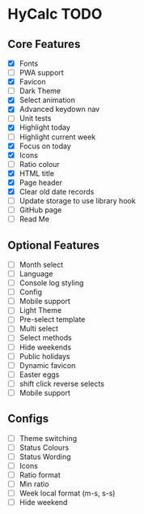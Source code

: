 # HyCalc TODO

## Core Features

 - [x] Fonts
 - [ ] PWA support
 - [x] Favicon
 - [ ] Dark Theme
 - [x] Select animation
 - [x] Advanced keydown nav
 - [ ] Unit tests
 - [x] Highlight today
 - [ ] Highlight current week
 - [x] Focus on today
 - [x] Icons
 - [ ] Ratio colour
 - [x] HTML title
 - [x] Page header
 - [x] Clear old date records
 - [ ] Update storage to use library hook
 - [ ] GitHub page
 - [ ] Read Me
 
## Optional Features

 - [ ] Month select
 - [ ] Language
 - [ ] Console log styling
 - [ ] Config
 - [ ] Mobile support
 - [ ] Light Theme
 - [ ] Pre-select template
 - [ ] Multi select
 - [ ] Select methods
 - [ ] Hide weekends
 - [ ] Public holidays
 - [ ] Dynamic favicon
 - [ ] Easter eggs
 - [ ] shift click reverse selects
 - [ ] Mobile support

## Configs

  - [ ] Theme switching
  - [ ] Status Colours
  - [ ] Status Wording
  - [ ] Icons
  - [ ] Ratio format
  - [ ] Min ratio
  - [ ] Week local format (m-s, s-s)
  - [ ] Hide weekend